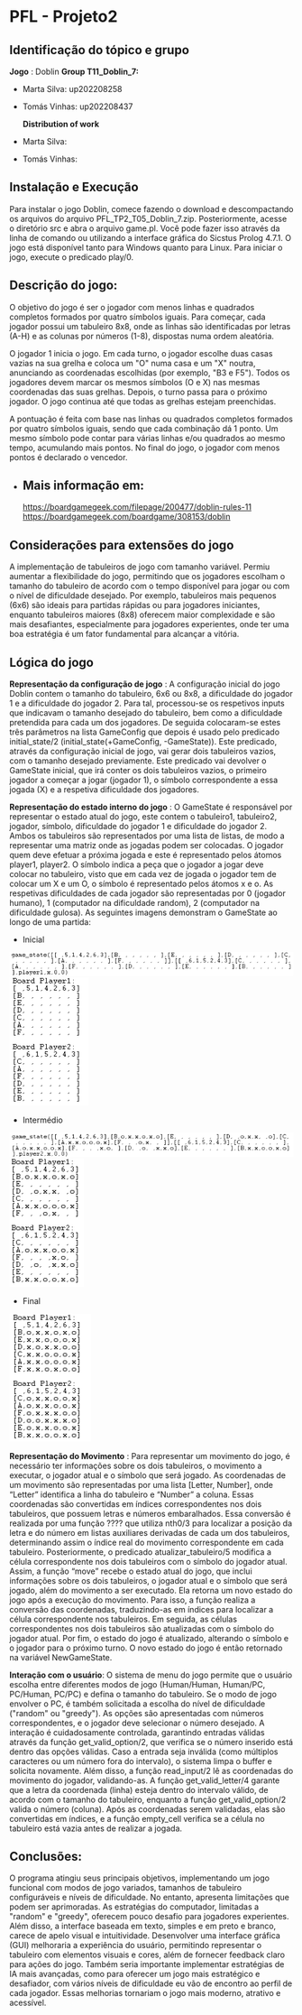 # PFL - Projeto2
## Identificação do tópico e grupo
**Jogo** : Doblin
**Group T11_Doblin_7:**
- Marta Silva: up202208258
- Tomás Vinhas: up202208437

  **Distribution of work**
- Marta Silva:
- Tomás Vinhas:

## Instalação e Execução
Para instalar o jogo Doblin, comece fazendo o download e descompactando os arquivos do arquivo PFL_TP2_T05_Doblin_7.zip. Posteriormente, acesse o diretório src e abra o arquivo game.pl. Você pode fazer isso através da linha de comando ou utilizando a interface gráfica do Sicstus Prolog 4.7.1. O jogo está disponível tanto para Windows quanto para Linux. Para iniciar o jogo, execute o predicado play/0.

## Descrição do jogo:
O objetivo do jogo é ser o jogador com menos linhas e quadrados completos formados por quatro símbolos iguais. Para começar, cada jogador possui um tabuleiro 8x8, onde as linhas são identificadas por letras (A-H) e as colunas por números (1-8), dispostas numa ordem aleatória. 

O jogador 1 inicia o jogo. Em cada turno, o jogador escolhe duas casas vazias na sua grelha e coloca um "O" numa casa e um "X" noutra, anunciando as coordenadas escolhidas (por exemplo, "B3 e F5"). Todos os jogadores devem marcar os mesmos símbolos (O e X) nas mesmas coordenadas das suas grelhas. Depois, o turno passa para o próximo jogador. O jogo continua até que todas as grelhas estejam preenchidas. 

A pontuação é feita com base nas linhas ou quadrados completos formados por quatro símbolos iguais, sendo que cada combinação dá 1 ponto. Um mesmo símbolo pode contar para várias linhas e/ou quadrados ao mesmo tempo, acumulando mais pontos. No final do jogo, o jogador com menos pontos é declarado o vencedor.

- Mais informação em:
    -
    https://boardgamegeek.com/filepage/200477/doblin-rules-11
    https://boardgamegeek.com/boardgame/308153/doblin


## Considerações para extensões do jogo
A implementação de tabuleiros de jogo com tamanho variável. Permiu aumentar a flexibilidade do jogo, permitindo que os jogadores escolham o tamanho do tabuleiro de acordo com o tempo disponível para jogar ou com o nível de dificuldade desejado. Por exemplo, tabuleiros mais pequenos (6x6) são ideais para partidas rápidas ou para jogadores iniciantes, enquanto tabuleiros maiores (8x8) oferecem maior complexidade e são mais desafiantes, especialmente para jogadores experientes, onde ter uma boa estratégia é um fator fundamental para alcançar a vitória.

## Lógica do jogo


**Representação da configuração de jogo** : A configuração inicial do jogo Doblin contem o tamanho do tabuleiro, 6x6 ou 8x8, a dificuldade do jogador 1 e a dificuldade do jogador 2. Para tal, processou-se os respetivos inputs que indicavam o tamanho desejado do tabuleiro, bem como a dificuldade pretendida para cada um dos jogadores. De seguida colocaram-se estes três parâmetros na lista GameConfig que depois é usado pelo predicado initial_state/2 (initial_state(+GameConfig, -GameState)). Este predicado, através da configuração inicial de jogo, vai gerar dois tabuleiros vazios, com o tamanho desejado previamente. Este predicado vai devolver o GameState inicial, que irá conter os dois tabuleiros vazios, o primeiro jogador a começar a jogar (jogador 1), o símbolo correspondente a essa jogada (X) e a respetiva dificuldade dos jogadores. 

**Representação do estado interno do jogo** : 
O GameState é responsável por representar o estado atual do jogo, este contem o tabuleiro1, tabuleiro2, jogador, símbolo, dificuldade do jogador 1 e dificuldade do jogador 2. Ambos os tabuleiros são representados por uma lista de listas, de modo a representar uma matriz onde as jogadas podem ser colocadas. O jogador quem deve efetuar a próxima jogada e este é representado pelos átomos player1, player2. O símbolo indica a peça que o jogador a jogar deve colocar no tabuleiro, visto que em cada vez de jogada o jogador tem de colocar um X e um O, o símbolo é representado pelos átomos x e o. As respetivas dificuldades de cada jogador são representadas por 0 (jogador humano), 1 (computador na dificuldade random), 2 (computador na dificuldade gulosa). As seguintes imagens demonstram o GameState ao longo de uma partida:

- Inicial 

![Image1](Images/Inicial1.png)
![Image2](Images/Inicial2.png)

- Intermédio

![Image3](Images/meio1.png)
![Image4](Images/meio2.png)

- Final

![Image5](Images/final1.png)

**Representação do Movimento** : Para representar um movimento do jogo, é necessário ter informações sobre os dois tabuleiros, o movimento a executar, o jogador atual e o símbolo que será jogado. As coordenadas de um movimento são representadas por uma lista [Letter, Number], onde “Letter” identifica a linha do tabuleiro e “Number” a coluna. Essas coordenadas são convertidas em índices correspondentes nos dois tabuleiros, que possuem letras e números embaralhados. Essa conversão é realizada por uma função ???? que utiliza nth0/3 para localizar a posição da letra e do número em listas auxiliares derivadas de cada um dos tabuleiros, determinando assim o índice real do movimento correspondente em cada tabuleiro. Posteriormente, o predicado atualizar_tabuleiro/5 modifica a célula correspondente nos dois tabuleiros com o símbolo do jogador atual.
Assim, a função “move” recebe o estado atual do jogo, que inclui informações sobre os dois tabuleiros, o jogador atual e o símbolo que será jogado, além do movimento a ser executado. Ela retorna um novo estado do jogo após a execução do movimento.
Para isso, a função realiza a conversão das coordenadas, traduzindo-as em índices para localizar a célula correspondente nos tabuleiros. Em seguida, as células correspondentes nos dois tabuleiros são atualizadas com o símbolo do jogador atual. Por fim, o estado do jogo é atualizado, alterando o símbolo e o jogador para o próximo turno. O novo estado do jogo é então retornado na variável NewGameState.

**Interação com o usuário**:  O sistema de menu do jogo permite que o usuário escolha entre diferentes modos de jogo (Human/Human, Human/PC, PC/Human, PC/PC) e defina o tamanho do tabuleiro. Se o modo de jogo envolver o PC, é também solicitada a escolha do nível de dificuldade ("random" ou "greedy"). As opções são apresentadas com números correspondentes, e o jogador deve selecionar o número desejado. A interação é cuidadosamente controlada, garantindo entradas válidas através da função get_valid_option/2, que verifica se o número inserido está dentro das opções válidas. Caso a entrada seja inválida (como múltiplos caracteres ou um número fora do intervalo), o sistema limpa o buffer e solicita novamente.
Além disso, a função read_input/2 lê as coordenadas do movimento do jogador, validando-as. A função get_valid_letter/4 garante que a letra da coordenada (linha) esteja dentro do intervalo válido, de acordo com o tamanho do tabuleiro, enquanto a função get_valid_option/2 valida o número (coluna). Após as coordenadas serem validadas, elas são convertidas em índices, e a função empty_cell verifica se a célula no tabuleiro está vazia antes de realizar a jogada.

## Conclusões:
O programa atingiu seus principais objetivos, implementando um jogo funcional com modos de jogo variados, tamanhos de tabuleiro configuráveis e níveis de dificuldade. No entanto, apresenta limitações que podem ser aprimoradas. As estratégias do computador, limitadas a "random" e "greedy", oferecem pouco desafio para jogadores experientes. Além disso, a interface baseada em texto, simples e em preto e branco, carece de apelo visual e intuitividade.
Desenvolver uma interface gráfica (GUI) melhoraria a experiência do usuário, permitindo representar o tabuleiro com elementos visuais e cores, além de fornecer feedback claro para ações do jogo. Também seria importante implementar estratégias de IA mais avançadas, como para oferecer um jogo mais estratégico e desafiador, com vários níveis de dificuldade eu vão de encontro ao perfil de cada jogador. Essas melhorias tornariam o jogo mais moderno, atrativo e acessível.

